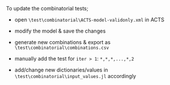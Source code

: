 To update the combinatorial tests;

- open `\test\combinatorial\ACTS-model-validonly.xml` in ACTS

- modify the model & save the changes

- generate new combinations & export as `\test\combinatorial\combinations.csv`

- manually add the test for `iter > 1`: `*,*,*,...,*,2`

- add/change new dictionaries/values in `\test\combinatorial\input_values.jl` accordingly
